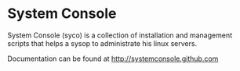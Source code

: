 System Console
==============

System Console (syco) is a collection of installation and management
scripts that helps a sysop to administrate his linux servers.

Documentation can be found at http://systemconsole.github.com
